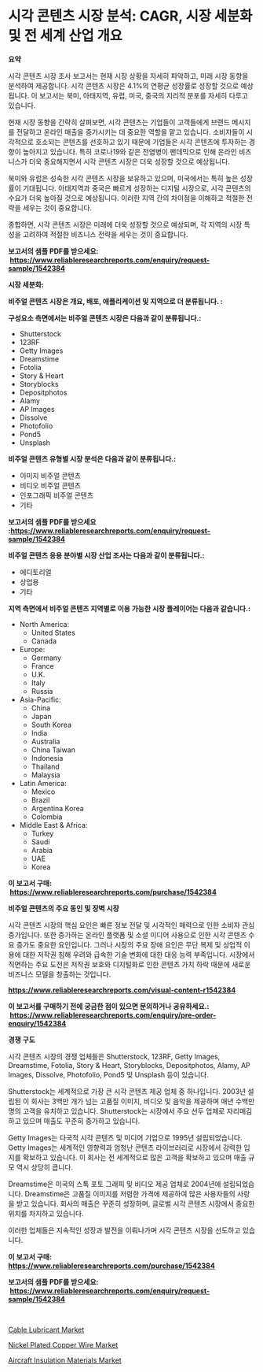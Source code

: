<p><h1>시각 콘텐츠 시장 분석: CAGR, 시장 세분화 및 전 세계 산업 개요</h1></p><p><strong>요약</strong></p>
<p><p>시각 콘텐츠 시장 조사 보고서는 현재 시장 상황을 자세히 파악하고, 미래 시장 동향을 분석하여 제공합니다. 시각 콘텐츠 시장은 4.1%의 연평균 성장률로 성장할 것으로 예상됩니다. 이 보고서는 북미, 아태지역, 유럽, 미국, 중국의 지리적 분포를 자세히 다루고 있습니다.</p><p>현재 시장 동향을 간략히 살펴보면, 시각 콘텐츠는 기업들이 고객들에게 브랜드 메시지를 전달하고 온라인 매출을 증가시키는 데 중요한 역할을 맡고 있습니다. 소비자들이 시각적으로 호소되는 콘텐츠를 선호하고 있기 때문에 기업들은 시각 콘텐츠에 투자하는 경향이 높아지고 있습니다. 특히 코로나19와 같은 전염병이 팬데믹으로 인해 온라인 비즈니스가 더욱 중요해지면서 시각 콘텐츠 시장은 더욱 성장할 것으로 예상됩니다.</p><p>북미와 유럽은 성숙한 시각 콘텐츠 시장을 보유하고 있으며, 미국에서는 특히 높은 성장률이 기대됩니다. 아태지역과 중국은 빠르게 성장하는 디지털 시장으로, 시각 콘텐츠의 수요가 더욱 높아질 것으로 예상됩니다. 이러한 지역 간의 차이점을 이해하고 적절한 전략을 세우는 것이 중요합니다.</p><p>종합하면, 시각 콘텐츠 시장은 미래에 더욱 성장할 것으로 예상되며, 각 지역의 시장 특성을 고려하여 적절한 비즈니스 전략을 세우는 것이 중요합니다.</p></p>
<p><strong>보고서의 샘플 PDF를 받으세요: &nbsp;<a href="https://www.reliableresearchreports.com/enquiry/request-sample/1542384">https://www.reliableresearchreports.com/enquiry/request-sample/1542384</a></strong></p>
<p><strong>시장 세분화:</strong></p>
<p><strong> 비주얼 콘텐츠 시장은 개요, 배포, 애플리케이션 및 지역으로 더 분류됩니다. :</strong></p>
<p><strong>구성요소 측면에서는 비주얼 콘텐츠 시장은 다음과 같이 분류됩니다.:</strong></p>
<p><ul><li>Shutterstock</li><li>123RF</li><li>Getty Images</li><li>Dreamstime</li><li>Fotolia</li><li>Story & Heart</li><li>Storyblocks</li><li>Depositphotos</li><li>Alamy</li><li>AP Images</li><li>Dissolve</li><li>Photofolio</li><li>Pond5</li><li>Unsplash</li></ul></p>
<p><strong> 비주얼 콘텐츠 유형별 시장 분석은 다음과 같이 분류됩니다.:</strong></p>
<p><ul><li>이미지 비주얼 콘텐츠</li><li>비디오 비주얼 콘텐츠</li><li>인포그래픽 비주얼 콘텐츠</li><li>기타</li></ul></p>
<p><strong>보고서의 샘플 PDF를 받으세요 :<a href="https://www.reliableresearchreports.com/enquiry/request-sample/1542384">https://www.reliableresearchreports.com/enquiry/request-sample/1542384</a></strong></p>
<p><strong> 비주얼 콘텐츠 응용 분야별 시장 산업 조사는 다음과 같이 분류됩니다.:</strong></p>
<p><ul><li>에디토리얼</li><li>상업용</li><li>기타</li></ul></p>
<p><strong>지역 측면에서 비주얼 콘텐츠 지역별로 이용 가능한 시장 플레이어는 다음과 같습니다.:</strong></p>
<p><ul>
    <li>
        North America:
        <ul>
            <li>United States</li>
            <li>Canada</li>
        </ul>
    </li>
    <li>
        Europe:
        <ul>
            <li>Germany</li>
            <li>France</li>
            <li>U.K.</li>
            <li>Italy</li>
            <li>Russia</li>
        </ul>
    </li>
    <li>
        Asia-Pacific:
        <ul>
            <li>China</li>
            <li>Japan</li>
            <li>South Korea</li>
            <li>India</li>
            <li>Australia</li>
            <li>China Taiwan</li>
            <li>Indonesia</li>
            <li>Thailand</li>
            <li>Malaysia</li>
        </ul>
    </li>
    <li>
        Latin America:
        <ul>
            <li>Mexico</li>
            <li>Brazil</li>
            <li>Argentina Korea</li>
            <li>Colombia</li>
        </ul>
    </li>
    <li>
        Middle East & Africa:
        <ul>
            <li>Turkey</li>
            <li>Saudi</li>
            <li>Arabia</li>
            <li>UAE</li>
            <li>Korea</li>
        </ul>
    </li>
    </ul></p>
<p><strong>이 보고서 구매: &nbsp;<a href="https://www.reliableresearchreports.com/purchase/1542384">https://www.reliableresearchreports.com/purchase/1542384</a></strong></p>
<p><strong>비주얼 콘텐츠의 주요 동인 및 장벽 시장</strong></p>
<p><p>시각 콘텐츠 시장의 핵심 요인은 빠른 정보 전달 및 시각적인 매력으로 인한 소비자 관심 증가입니다. 또한 증가하는 온라인 플랫폼 및 소셜 미디어 사용으로 인한 시각 콘텐츠 수요 증가도 중요한 요인입니다. 그러나 시장의 주요 장애 요인은 무단 복제 및 상업적 이용에 대한 저작권 침해 우려와 급속한 기술 변화에 대한 대응 능력 부족입니다. 시장에서 직면하는 주요 도전은 저작권 보호와 디지털화로 인한 콘텐츠 가치 하락 때문에 새로운 비즈니스 모델을 창출하는 것입니다.</p></p>
<p><strong><a href="https://www.reliableresearchreports.com/visual-content-r1542384">https://www.reliableresearchreports.com/visual-content-r1542384</a></strong></p>
<p><strong>이 보고서를 구매하기 전에 궁금한 점이 있으면 문의하거나 공유하세요.: &nbsp;<a href="https://www.reliableresearchreports.com/enquiry/pre-order-enquiry/1542384">https://www.reliableresearchreports.com/enquiry/pre-order-enquiry/1542384</a></strong></p>
<p><strong>경쟁 구도</strong></p>
<p><p>시각 콘텐츠 시장의 경쟁 업체들은 Shutterstock, 123RF, Getty Images, Dreamstime, Fotolia, Story & Heart, Storyblocks, Depositphotos, Alamy, AP Images, Dissolve, Photofolio, Pond5 및 Unsplash 등이 있습니다. </p><p>Shutterstock는 세계적으로 가장 큰 시각 콘텐츠 제공 업체 중 하나입니다. 2003년 설립된 이 회사는 3백만 개가 넘는 고품질 이미지, 비디오 및 음악을 제공하며 매년 수백만 명의 고객을 유치하고 있습니다. Shutterstock는 시장에서 주요 선두 업체로 자리매김하고 있으며 매출도 꾸준히 증가하고 있습니다.</p><p>Getty Images는 다국적 시각 콘텐츠 및 미디어 기업으로 1995년 설립되었습니다. Getty Images는 세계적인 영향력과 엄청난 콘텐츠 라이브러리로 시장에서 강력한 입지를 확보하고 있습니다. 이 회사는 전 세계적으로 많은 고객을 확보하고 있으며 매출 규모 역시 상당히 큽니다.</p><p>Dreamstime은 미국의 스톡 포토 그래피 및 비디오 제공 업체로 2004년에 설립되었습니다. Dreamstime은 고품질 이미지를 저렴한 가격에 제공하여 많은 사용자들의 사랑을 받고 있습니다. 회사의 매출은 꾸준히 성장하며, 글로벌 시각 콘텐츠 시장에서 중요한 위치를 차지하고 있습니다. </p><p>이러한 업체들은 지속적인 성장과 발전을 이뤄나가며 시각 콘텐츠 시장을 선도하고 있습니다.</p></p>
<p><strong>이 보고서 구매: &nbsp; <a href="https://www.reliableresearchreports.com/purchase/1542384">https://www.reliableresearchreports.com/purchase/1542384</a></strong></p>
<p><strong>보고서의 샘플 PDF를 받으세요: &nbsp;<a href="https://www.reliableresearchreports.com/enquiry/request-sample/1542384">https://www.reliableresearchreports.com/enquiry/request-sample/1542384</a></strong><strong></strong></p>
<p>&nbsp;</p>
<p><p><a href="https://issuu.com/reportprime-2/docs/cable-lubricant-market-size-2030.pptx">Cable Lubricant Market</a></p><p><a href="https://issuu.com/reportprime-2/docs/nickel-plated-copper-wire-market-size-2030.pptx">Nickel Plated Copper Wire Market</a></p><p><a href="https://sudsy-motorcycle-bbc.notion.site/Aircraft-Insulation-Materials-Market-Size-and-Examines-its-Market-Scope-with-a-Primary-Focus-on-Gr-0c17aa82bc9845729a0f4c0854263072">Aircraft Insulation Materials Market</a></p></p>